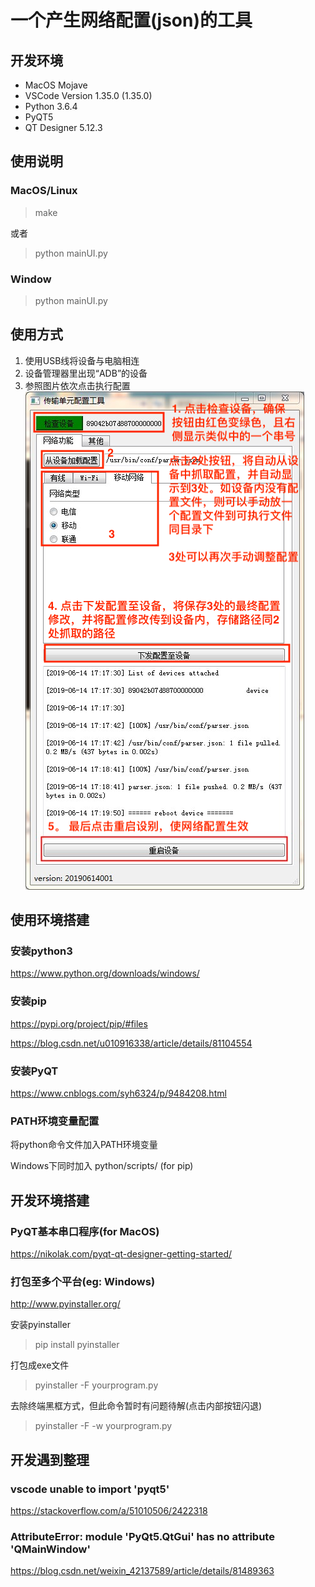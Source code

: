 # 一个产生网络配置(json)的工具
## 开发环境
* MacOS Mojave
* VSCode Version 1.35.0 (1.35.0)
* Python 3.6.4
* PyQT5
* QT Designer 5.12.3

## 使用说明
### MacOS/Linux
> make 

或者
> python mainUI.py
### Window
> python mainUI.py

## 使用方式
1. 使用USB线将设备与电脑相连
2. 设备管理器里出现“ADB”的设备
3. 参照图片依次点击执行配置
![](doc/tumNetConf.png)

## 使用环境搭建
### 安装python3
https://www.python.org/downloads/windows/

### 安装pip
https://pypi.org/project/pip/#files

https://blog.csdn.net/u010916338/article/details/81104554

### 安装PyQT
https://www.cnblogs.com/syh6324/p/9484208.html

### PATH环境变量配置
将python命令文件加入PATH环境变量

Windows下同时加入 python/scripts/ (for pip)

## 开发环境搭建
### PyQT基本串口程序(for MacOS)
https://nikolak.com/pyqt-qt-designer-getting-started/
### 打包至多个平台(eg: Windows)
http://www.pyinstaller.org/

安装pyinstaller
> pip install pyinstaller

打包成exe文件
> pyinstaller -F yourprogram.py

去除终端黑框方式，但此命令暂时有问题待解(点击内部按钮闪退)
> pyinstaller -F -w yourprogram.py

## 开发遇到整理
### vscode unable to import 'pyqt5'
https://stackoverflow.com/a/51010506/2422318

### AttributeError: module 'PyQt5.QtGui' has no attribute 'QMainWindow'
https://blog.csdn.net/weixin_42137589/article/details/81489363